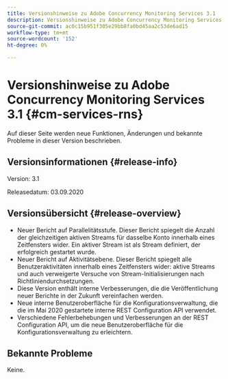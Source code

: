 ```yaml
---
title: Versionshinweise zu Adobe Concurrency Monitoring Services 3.1
description: Versionshinweise zu Adobe Concurrency Monitoring Services 3.1
source-git-commit: ac0c15b951f305e29bb8fa0bd45aa2c53de6ad15
workflow-type: tm+mt
source-wordcount: '152'
ht-degree: 0%

---
```



# Versionshinweise zu Adobe Concurrency Monitoring Services 3.1 {#cm-services-rns}

Auf dieser Seite werden neue Funktionen, Änderungen und bekannte Probleme in dieser Version beschrieben.

## Versionsinformationen {#release-info}

Version: 3.1

Releasedatum: 03.09.2020

## Versionsübersicht {#release-overview}

* Neuer Bericht auf Parallelitätsstufe. Dieser Bericht spiegelt die Anzahl der gleichzeitigen aktiven Streams für dasselbe Konto innerhalb eines Zeitfensters wider. Ein aktiver Stream ist als Stream definiert, der erfolgreich gestartet wurde.
* Neuer Bericht auf Aktivitätsebene. Dieser Bericht spiegelt alle Benutzeraktivitäten innerhalb eines Zeitfensters wider: aktive Streams und auch verweigerte Versuche von Stream-Initialisierungen nach Richtliniendurchsetzungen.
* Diese Version enthält interne Verbesserungen, die die Veröffentlichung neuer Berichte in der Zukunft vereinfachen werden.
* Neue interne Benutzeroberfläche für die Konfigurationsverwaltung, die die im Mai 2020 gestartete interne REST Configuration API verwendet.
* Verschiedene Fehlerbehebungen und Verbesserungen an der REST Configuration API, um die neue Benutzeroberfläche für die Konfigurationsverwaltung zu erleichtern.

## Bekannte Probleme

Keine.
